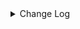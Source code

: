 <details><summary> Change Log </summary>

| Change | Commit | Version |
| --- | --- | --- |
|[Feature][MySQL CDC] MySQL cdc support start by time (#9735)|https://github.com/apache/seatunnel/commit/b6c5d941b0|2.3.12|
|[Feature][Core] Add plugin directory support for each connector (#9650)|https://github.com/apache/seatunnel/commit/4beb2b9336|2.3.12|
|[Feature][Connectors-v2] Support Mysql8.4+ for mysql-cdc (#9720)|https://github.com/apache/seatunnel/commit/e338743927|2.3.12|
|[improve] jdbc options (#9541)|https://github.com/apache/seatunnel/commit/d041e5fb32|2.3.12|
|[Feature][Connectors-v2] Optimize the size of CDC JAR Files (#9546)|https://github.com/apache/seatunnel/commit/1dd19c6823|2.3.12|
|[Feature][Connector-V2] Jdbc mysql support read tinyint(1) to byte(tinyint) (#9373)|https://github.com/apache/seatunnel/commit/7b87aa6f12|2.3.12|
|[Improve][CDC] Filter ddl for snapshot phase (#8911)|https://github.com/apache/seatunnel/commit/641cc72f2f|2.3.10|
|[Improve][CDC] Extract duplicate code (#8906)|https://github.com/apache/seatunnel/commit/b922bb90e6|2.3.10|
|[Improve] restruct connector common options (#8634)|https://github.com/apache/seatunnel/commit/f3499a6eeb|2.3.10|
|[Fix][mysql-cdc] Fix GTIDs on startup to correctly recover from checkpoint (#8528)|https://github.com/apache/seatunnel/commit/82e4096c08|2.3.10|
|[Feature][MySQL-CDC] Support database/table wildcards scan read (#8323)|https://github.com/apache/seatunnel/commit/2116843ce8|2.3.9|
|[Feature][Jdbc] Support sink ddl for postgresql (#8276)|https://github.com/apache/seatunnel/commit/353bbd21a1|2.3.9|
|[Feature][CDC] Add &#x27;schema-changes.enabled&#x27; options (#8285)|https://github.com/apache/seatunnel/commit/8e29ecf54f|2.3.9|
|Revert &quot;[Feature][Redis] Flush data when the time reaches checkpoint interval&quot; and &quot;[Feature][CDC] Add &#x27;schema-changes.enabled&#x27; options&quot; (#8278)|https://github.com/apache/seatunnel/commit/fcb2938286|2.3.9|
|[Feature][CDC] Add &#x27;schema-changes.enabled&#x27; options (#8252)|https://github.com/apache/seatunnel/commit/d783f9447c|2.3.9|
|[Improve][dist]add shade check rule (#8136)|https://github.com/apache/seatunnel/commit/51ef800016|2.3.9|
|[Feature][Connector-V2]Jdbc chunk split add  snapshotSplitColumn config #7794 (#7840)|https://github.com/apache/seatunnel/commit/b6c6dc0438|2.3.9|
|[Feature][Core] Support cdc task ddl restore for zeta (#7463)|https://github.com/apache/seatunnel/commit/8e322281ed|2.3.9|
|[Feature][Connector-v2] Support schema evolution for Oracle connector (#7908)|https://github.com/apache/seatunnel/commit/79406bcc2f|2.3.9|
|[Hotfix][CDC] Fix ddl duplicate execution error when config multi_table_sink_replica (#7634)|https://github.com/apache/seatunnel/commit/23ab3edbbb|2.3.8|
|[Hotfix][CDC] Fix package name spelling mistake (#7415)|https://github.com/apache/seatunnel/commit/469112fa64|2.3.8|
|[Hotfix][MySQL-CDC] Fix ArrayIndexOutOfBoundsException in mysql binlog read (#7381)|https://github.com/apache/seatunnel/commit/40c5f313eb|2.3.7|
|[Improve][Connector-V2] Support schema evolution for mysql-cdc and mysql-jdbc (#6929)|https://github.com/apache/seatunnel/commit/cf91e51fc7|2.3.6|
|[Hotfix][MySQL-CDC] Fix read gbk varchar chinese garbled characters (#7046)|https://github.com/apache/seatunnel/commit/4e4d2b8ee5|2.3.6|
|[Improve][CDC] Bump the version of debezium to 1.9.8.Final (#6740)|https://github.com/apache/seatunnel/commit/c3ac953524|2.3.6|
|[Improve][CDC] Close idle subtasks gorup(reader/writer) in increment phase (#6526)|https://github.com/apache/seatunnel/commit/454c339b9c|2.3.6|
|[Improve][JDBC Source] Fix Split can not be cancel (#6825)|https://github.com/apache/seatunnel/commit/ee3b7c3723|2.3.6|
|[Hotfix][Jdbc/CDC] Fix postgresql uuid type in jdbc read (#6684)|https://github.com/apache/seatunnel/commit/868ba4d7c7|2.3.6|
|[Improve][mysql-cdc] Support mysql 5.5 versions (#6710)|https://github.com/apache/seatunnel/commit/058f5594a3|2.3.6|
|[Improve][mysql-cdc] Fallback to desc table when show create table failed (#6701)|https://github.com/apache/seatunnel/commit/6f74663c08|2.3.6|
|[Improve][Jdbc] Add quote identifier for sql (#6669)|https://github.com/apache/seatunnel/commit/849d748d3d|2.3.5|
|[Fix][Connector-V2] Fix connector support SPI but without no args constructor (#6551)|https://github.com/apache/seatunnel/commit/5f3c9c36a5|2.3.5|
|[Improve][CDC-Connector]Fix CDC option rule. (#6454)|https://github.com/apache/seatunnel/commit/1ea27afa87|2.3.5|
|[Improve][CDC] Optimize memory allocation for snapshot split reading (#6281)|https://github.com/apache/seatunnel/commit/4856645837|2.3.5|
|[Improve][API] Unify type system api(data &amp; type) (#5872)|https://github.com/apache/seatunnel/commit/b38c7edcc9|2.3.5|
|[Feature][CDC] Support custom table primary key (#6106)|https://github.com/apache/seatunnel/commit/1312a1dd27|2.3.4|
|[Feature][CDC] Support read no primary key table (#6098)|https://github.com/apache/seatunnel/commit/b42d78de3f|2.3.4|
|[Bug][CDC] Fix state recovery error when switching a single table to multiple tables (#5784)|https://github.com/apache/seatunnel/commit/37fcff347e|2.3.4|
|[Feature][formats][ogg] Support read ogg format message #4201 (#4225)|https://github.com/apache/seatunnel/commit/7728e241e8|2.3.4|
|[Improve][CDC] Clean unused code (#5785)|https://github.com/apache/seatunnel/commit/b5a66d3dbe|2.3.4|
|[Improve][Jdbc] Fix database identifier (#5756)|https://github.com/apache/seatunnel/commit/dbfc8a670a|2.3.4|
|[improve][mysql-cdc] Optimize the default value range of mysql server-id to reduce conflicts. (#5550)|https://github.com/apache/seatunnel/commit/5174639463|2.3.4|
|[Improve] Remove catalog tag for config file (#5645)|https://github.com/apache/seatunnel/commit/dc509aa080|2.3.4|
|[Improve][Pom] Add junit4 to the root pom (#5611)|https://github.com/apache/seatunnel/commit/7b4f7db2a2|2.3.4|
|[Improve] Refactor CatalogTable and add `SeaTunnelSource::getProducedCatalogTables` (#5562)|https://github.com/apache/seatunnel/commit/41173357f8|2.3.4|
|[Improve][connector-cdc-mysql] avoid listing tables under unnecessary databases (#5365)|https://github.com/apache/seatunnel/commit/3e5d018b35|2.3.4|
|[Improve][Docs] Refactor MySQL-CDC docs (#5302)|https://github.com/apache/seatunnel/commit/74530a0461|2.3.4|
|[Improve][CheckStyle] Remove useless &#x27;SuppressWarnings&#x27; annotation of checkstyle. (#5260)|https://github.com/apache/seatunnel/commit/51c0d709ba|2.3.4|
|[Hotfix] Fix com.google.common.base.Preconditions to seatunnel shade one (#5284)|https://github.com/apache/seatunnel/commit/ed5eadcf73|2.3.3|
|[Imporve] [CDC Base] Add a fast sampling method that supports character types (#5179)|https://github.com/apache/seatunnel/commit/c0422dbfeb|2.3.3|
|[improve] [CDC Base] Add some split parameters to the optionRule (#5161)|https://github.com/apache/seatunnel/commit/94fd6755e6|2.3.3|
|[Improve][CDC] support exactly-once of cdc and fix the BinlogOffset comparing bug (#5057)|https://github.com/apache/seatunnel/commit/0e4190ab2e|2.3.3|
|[Feature][Connector-V2][CDC] Support string type shard fields. (#5147)|https://github.com/apache/seatunnel/commit/e1be9d7f8a|2.3.3|
|[Feature][CDC] Support tables without primary keys (with unique keys) (#163) (#5150)|https://github.com/apache/seatunnel/commit/32b7f2b690|2.3.3|
|[Feature][Connector-V2][mysql cdc] Conversion of tinyint(1) to bool is supported (#5105)|https://github.com/apache/seatunnel/commit/86b1b7e31a|2.3.3|
|[Feature][connector-v2][mongodbcdc]Support source mongodb cdc (#4923)|https://github.com/apache/seatunnel/commit/d729fcba4c|2.3.3|
|[Bugfix][connector-cdc-mysql] Fix listener not released when BinlogClient reuse (#5011)|https://github.com/apache/seatunnel/commit/3287b1d852|2.3.3|
|[BugFix] [Connector-V2] [MySQL-CDC] serverId from int to long (#5033) (#5035)|https://github.com/apache/seatunnel/commit/4abc80e111|2.3.3|
|[Hotfix][CDC] Fix jdbc connection leak for mysql (#5037)|https://github.com/apache/seatunnel/commit/738925ba10|2.3.3|
|[Feature][CDC] Support disable/enable exactly once for INITIAL (#4921)|https://github.com/apache/seatunnel/commit/6d9a3e5957|2.3.3|
|[Improve][CDC]change driver scope to provider (#5002)|https://github.com/apache/seatunnel/commit/745c0b9e92|2.3.3|
|[Improve][CDC]Remove  driver for cdc connector (#4952)|https://github.com/apache/seatunnel/commit/b65f40c3c9|2.3.3|
|[improve][CDC base] Implement Sample-based Sharding Strategy with Configurable Sampling Rate (#4856)|https://github.com/apache/seatunnel/commit/d827c700f0|2.3.2|
|[Hotfix][CDC] Fix chunk start/end parameter type error (#4777)|https://github.com/apache/seatunnel/commit/c13c031995|2.3.2|
|[feature][catalog] Support for multiplexing connections (#4550)|https://github.com/apache/seatunnel/commit/41277d7f78|2.3.2|
|[BugFix][Mysql-CDC] Fix Time data type is empty when reading from MySQL CDC (#4670)|https://github.com/apache/seatunnel/commit/e4f973daf7|2.3.2|
|[Improve][CDC] Optimize jdbc fetch-size options (#4352)|https://github.com/apache/seatunnel/commit/fbb60ce1be|2.3.1|
|[Improve][CDC] Improve startup.mode/stop.mode options (#4360)|https://github.com/apache/seatunnel/commit/b71d8739d5|2.3.1|
|Update CDC StartupMode and StopMode option to SingleChoiceOption (#4357)|https://github.com/apache/seatunnel/commit/f60ac1a5e9|2.3.1|
|[bugfix][cdc-base] Fix cdc base shutdown thread not cleared (#4327)|https://github.com/apache/seatunnel/commit/ac61409bd8|2.3.1|
|[Feature][CDC] Support export debezium-json format to kafka (#4339)|https://github.com/apache/seatunnel/commit/5817ec07bf|2.3.1|
|[Improve][CDC][MySQL] Ennable binlog watermark compare (#4293)|https://github.com/apache/seatunnel/commit/b22fb259c8|2.3.1|
|[Feature][CDC][Mysql] Support read database list (#4255)|https://github.com/apache/seatunnel/commit/3ca60c6fed|2.3.1|
|Add redshift datatype convertor (#4245)|https://github.com/apache/seatunnel/commit/b19011517f|2.3.1|
|[improve][zeta] fix zeta bugs|https://github.com/apache/seatunnel/commit/3a82e8b39f|2.3.1|
|[Improve] Support MySqlCatalog Use JDBC URL With Custom Suffix|https://github.com/apache/seatunnel/commit/210d0ff1f8|2.3.1|
|[chore] Code format with spotless plugin.|https://github.com/apache/seatunnel/commit/291214ad6f|2.3.1|
|Merge branch &#x27;dev&#x27; into merge/cdc|https://github.com/apache/seatunnel/commit/4324ee1912|2.3.1|
|[Improve][Project] Code format with spotless plugin.|https://github.com/apache/seatunnel/commit/423b583038|2.3.1|
|[improve][jdbc] Reduce jdbc options configuration (#4218)|https://github.com/apache/seatunnel/commit/ddd8f808b5|2.3.1|
|[improve][cdc] support sharding-tables (#4207)|https://github.com/apache/seatunnel/commit/5c3f0c9b00|2.3.1|
|[Hotfix][CDC] Fix multiple-table data read (#4200)|https://github.com/apache/seatunnel/commit/7f5671d2ce|2.3.1|
|[Feature][Zeta] Support shuffle multiple rows by tableId (#4147)|https://github.com/apache/seatunnel/commit/8348f1a108|2.3.1|
|[Improve][build] Give the maven module a human readable name (#4114)|https://github.com/apache/seatunnel/commit/d7cd601051|2.3.1|
|[Feature][CDC] Support batch processing on multiple-table shuffle flow (#4116)|https://github.com/apache/seatunnel/commit/919653d83e|2.3.1|
|[Improve][Project] Code format with spotless plugin. (#4101)|https://github.com/apache/seatunnel/commit/a2ab166561|2.3.1|
|[Feature][CDC] MySQL CDC supports deserialization of multi-tables (#4067)|https://github.com/apache/seatunnel/commit/21ef45fcca|2.3.1|
|fix cdc option rule error (#4018)|https://github.com/apache/seatunnel/commit/ea160429df|2.3.1|
|[Improve][CDC][base] Guaranteed to be exactly-once in the process of switching from SnapshotTask to IncrementalTask (#3837)|https://github.com/apache/seatunnel/commit/8379aaf876|2.3.1|
|[Feature][Connector] add get source method to all source connector (#3846)|https://github.com/apache/seatunnel/commit/417178fb84|2.3.1|
|[Feature][API &amp; Connector &amp; Doc] add parallelism and column projection interface (#3829)|https://github.com/apache/seatunnel/commit/b9164b8ba1|2.3.1|
|[Improve][CDC] Add mysql-cdc source factory (#3791)|https://github.com/apache/seatunnel/commit/356538de8a|2.3.1|
|[feature][connector-v2] add sqlServer CDC (#3686)|https://github.com/apache/seatunnel/commit/0f0afb58af|2.3.0|
|[feature][e2e][cdc] add mysql cdc container (#3667)|https://github.com/apache/seatunnel/commit/7696ba1551|2.3.0|
|[feature][cdc] Fixed error in mysql cdc under real-time job (#3666)|https://github.com/apache/seatunnel/commit/2238fda300|2.3.0|
|[feature][connector][cdc] add SeaTunnelRowDebeziumDeserializeSchema (#3499)|https://github.com/apache/seatunnel/commit/ff44db116e|2.3.0|
|[feature][connector][mysql-cdc] add MySQL CDC enumerator (#3481)|https://github.com/apache/seatunnel/commit/ff4b32dc28|2.3.0|
|[bugfix][connector-v2] fix cdc mysql reader err (#3465)|https://github.com/apache/seatunnel/commit/1b406b5a31|2.3.0|
|[feature][connector] add mysql cdc reader (#3455)|https://github.com/apache/seatunnel/commit/ae981df675|2.3.0|

</details>

